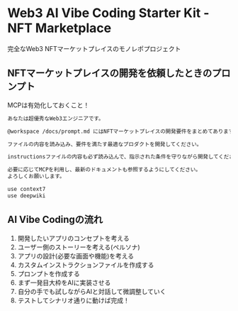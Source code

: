# Web3 AI Vibe Coding Starter Kit - NFT Marketplace

完全なWeb3 NFTマーケットプレイスのモノレポプロジェクト

## NFTマーケットプレイスの開発を依頼したときのプロンプト

MCPは有効化しておくこと！

```markdown
あなたは超優秀なWeb3エンジニアです。

@workspace /docs/prompt.md にはNFTマーケットプレイスの開発要件をまとめてあります。

ファイルの内容を読み込み、要件を満たす最適なプロダクトを開発してください。

instructionsファイルの内容も必ず読み込んで、指示された条件を守りながら開発してください。

必要に応じてMCPを利用し、最新のドキュメントも参照するようにしてください。
よろしくお願いします。

use context7
use deepwiki
```

## AI Vibe Codingの流れ

1. 開発したいアプリのコンセプトを考える
2. ユーザー側のストーリーを考える(ペルソナ)
3. アプリの設計(必要な画面や機能)を考える
4. カスタムインストラクションファイルを作成する
5. プロンプトを作成する
6. まず一発目大枠をAIに実装させる
7. 自分の手でも試しながらAIと対話して微調整していく
8. テストしてシナリオ通りに動けば完成！